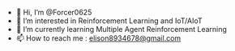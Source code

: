 - 👋 Hi, I’m @Forcer0625
- 👀 I’m interested in Reinforcement Learning and IoT/AIoT
- 🌱 I’m currently learning Multiple Agent Reinforcement Learning
- 📫 How to reach me : elison8934678@gmail.com

<!---
Forcer0625/Forcer0625 is a ✨ special ✨ repository because its `README.md` (this file) appears on your GitHub profile.
You can click the Preview link to take a look at your changes.
--->
